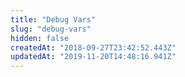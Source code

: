 ```yaml
---
title: "Debug Vars"
slug: "debug-vars"
hidden: false
createdAt: "2018-09-27T23:42:52.443Z"
updatedAt: "2019-11-20T14:48:16.941Z"
---
```

